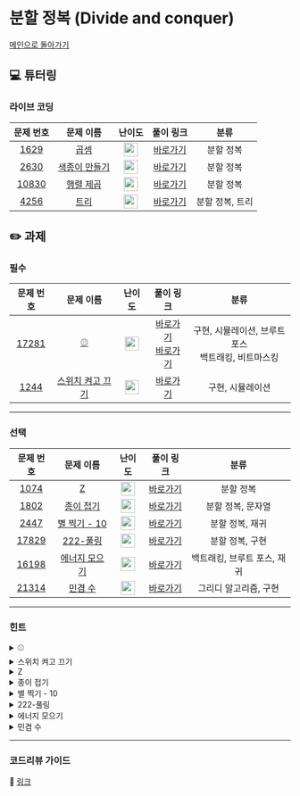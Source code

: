 # 분할 정복 (Divide and conquer) 

[메인으로 돌아가기](https://github.com/Altu-Bitu/Notice)

## 💻 튜터링

### 라이브 코딩

|문제 번호|문제 이름|난이도|풀이 링크|분류|
| :-----: | :-----: | :-----: | :-----: | :-----: |
|<a href="https://www.acmicpc.net/problem/1629" target="_blank">1629</a>|<a href="https://www.acmicpc.net/problem/1629" target="_blank">곱셈</a>|<img height="25px" width="25px" src="https://static.solved.ac/tier_small/10.svg"/>|[바로가기](https://github.com/Altu-Bitu/Notice/blob/main/10%EC%9B%94%2005%EC%9D%BC%20-%20%EB%B6%84%ED%95%A0%20%EC%A0%95%EB%B3%B5/%EB%9D%BC%EC%9D%B4%EB%B8%8C%20%EC%BD%94%EB%94%A9/1629.cpp)|분할 정복|
|<a href="https://www.acmicpc.net/problem/2630" target="_blank">2630</a>|<a href="https://www.acmicpc.net/problem/2630" target="_blank">색종이 만들기</a>|<img height="25px" width="25px" src="https://static.solved.ac/tier_small/8.svg"/>|[바로가기](https://github.com/Altu-Bitu/Notice/blob/main/10%EC%9B%94%2005%EC%9D%BC%20-%20%EB%B6%84%ED%95%A0%20%EC%A0%95%EB%B3%B5/%EB%9D%BC%EC%9D%B4%EB%B8%8C%20%EC%BD%94%EB%94%A9/2630.cpp)|분할 정복|
|<a href="https://www.acmicpc.net/problem/10830" target="_blank">10830</a>|<a href="https://www.acmicpc.net/problem/10830" target="_blank">행렬 제곱</a>|<img height="25px" width="25px" src="https://static.solved.ac/tier_small/12.svg"/>|[바로가기](https://github.com/Altu-Bitu/Notice/blob/main/10%EC%9B%94%2005%EC%9D%BC%20-%20%EB%B6%84%ED%95%A0%20%EC%A0%95%EB%B3%B5/%EB%9D%BC%EC%9D%B4%EB%B8%8C%20%EC%BD%94%EB%94%A9/10830.cpp)|분할 정복|
|<a href="https://www.acmicpc.net/problem/4256" target="_blank">4256</a>|<a href="https://www.acmicpc.net/problem/4256" target="_blank">트리</a>|<img height="25px" width="25px" src="https://static.solved.ac/tier_small/12.svg"/>|[바로가기](https://github.com/Altu-Bitu/Notice/blob/main/10%EC%9B%94%2005%EC%9D%BC%20-%20%EB%B6%84%ED%95%A0%20%EC%A0%95%EB%B3%B5/%EB%9D%BC%EC%9D%B4%EB%B8%8C%20%EC%BD%94%EB%94%A9/4256.cpp)|분할 정복, 트리|


## ✏️ 과제

### 필수

|문제 번호|문제 이름|난이도|풀이 링크|분류|
| :-----: | :-----: | :-----: | :-----: | :-----: |
|<a href="https://www.acmicpc.net/problem/17281" target="_blank">17281</a>|<a href="https://www.acmicpc.net/problem/17281" target="_blank">⚾</a>|<img height="25px" width="25px" src="https://static.solved.ac/tier_small/12.svg"/>|[바로가기](https://github.com/Altu-Bitu/Notice/blob/main/10%EC%9B%94%2005%EC%9D%BC%20-%20%EB%B6%84%ED%95%A0%20%EC%A0%95%EB%B3%B5/%EA%B3%BC%EC%A0%9C/17281_1.cpp)</br>[바로가기](https://github.com/Altu-Bitu/Notice/blob/main/10%EC%9B%94%2005%EC%9D%BC%20-%20%EB%B6%84%ED%95%A0%20%EC%A0%95%EB%B3%B5/%EA%B3%BC%EC%A0%9C/17281_2.cpp)|구현, 시뮬레이션, 브루트포스</br>백트래킹, 비트마스킹|
|<a href="https://www.acmicpc.net/problem/1244" target="_blank">1244</a>|<a href="https://www.acmicpc.net/problem/1244" target="_blank">스위치 켜고 끄기</a>|<img height="25px" width="25px" src="https://static.solved.ac/tier_small/7.svg"/>|[바로가기](https://github.com/Altu-Bitu/Notice/blob/main/10%EC%9B%94%2005%EC%9D%BC%20-%20%EB%B6%84%ED%95%A0%20%EC%A0%95%EB%B3%B5/%EA%B3%BC%EC%A0%9C/1244.cpp)|구현, 시뮬레이션|


---

### 선택

|문제 번호|문제 이름|난이도|풀이 링크|분류|
| :-----: | :-----: | :-----: | :-----: | :-----: |
|<a href="https://www.acmicpc.net/problem/1074" target="_blank">1074</a>|<a href="https://www.acmicpc.net/problem/1074" target="_blank">Z</a>|<img height="25px" width="25px" src="https://static.solved.ac/tier_small/10.svg"/>|[바로가기](https://github.com/Altu-Bitu/Notice/blob/main/10%EC%9B%94%2005%EC%9D%BC%20-%20%EB%B6%84%ED%95%A0%20%EC%A0%95%EB%B3%B5/%EA%B3%BC%EC%A0%9C/1074.cpp)|분할 정복|
|<a href="https://www.acmicpc.net/problem/1802" target="_blank">1802</a>|<a href="https://www.acmicpc.net/problem/1802" target="_blank">종이 접기</a>|<img height="25px" width="25px" src="https://static.solved.ac/tier_small/9.svg"/>|[바로가기](https://github.com/Altu-Bitu/Notice/blob/main/10%EC%9B%94%2005%EC%9D%BC%20-%20%EB%B6%84%ED%95%A0%20%EC%A0%95%EB%B3%B5/%EA%B3%BC%EC%A0%9C/1802.cpp)|분할 정복, 문자열|
|<a href="https://www.acmicpc.net/problem/2447" target="_blank">2447</a>|<a href="https://www.acmicpc.net/problem/2447" target="_blank">별 찍기 - 10</a>|<img height="25px" width="25px" src="https://static.solved.ac/tier_small/10.svg"/>|[바로가기](https://github.com/Altu-Bitu/Notice/blob/main/10%EC%9B%94%2005%EC%9D%BC%20-%20%EB%B6%84%ED%95%A0%20%EC%A0%95%EB%B3%B5/%EA%B3%BC%EC%A0%9C/2447.cpp)|분할 정복, 재귀|
|<a href="https://www.acmicpc.net/problem/17829" target="_blank">17829</a>|<a href="https://www.acmicpc.net/problem/17829" target="_blank">222-풀링</a>|<img height="25px" width="25px" src="https://static.solved.ac/tier_small/9.svg"/>|[바로가기](https://github.com/Altu-Bitu/Notice/blob/main/10%EC%9B%94%2005%EC%9D%BC%20-%20%EB%B6%84%ED%95%A0%20%EC%A0%95%EB%B3%B5/%EA%B3%BC%EC%A0%9C/17829.cpp)|분할 정복, 구현|
|<a href="https://www.acmicpc.net/problem/16198" target="_blank">16198</a>|<a href="https://www.acmicpc.net/problem/16198" target="_blank">에너지 모으기</a>|<img height="25px" width="25px" src="https://static.solved.ac/tier_small/10.svg"/>|[바로가기](https://github.com/Altu-Bitu/Notice/blob/main/10%EC%9B%94%2005%EC%9D%BC%20-%20%EB%B6%84%ED%95%A0%20%EC%A0%95%EB%B3%B5/%EA%B3%BC%EC%A0%9C/16198.cpp)|백트래킹, 브루트 포스, 재귀|
|<a href="https://www.acmicpc.net/problem/21314" target="_blank">21314</a>|<a href="https://www.acmicpc.net/problem/21314" target="_blank">민겸 수</a>|<img height="25px" width="25px" src="https://static.solved.ac/tier_small/9.svg"/>|[바로가기](https://github.com/Altu-Bitu/Notice/blob/main/10%EC%9B%94%2005%EC%9D%BC%20-%20%EB%B6%84%ED%95%A0%20%EC%A0%95%EB%B3%B5/%EA%B3%BC%EC%A0%9C/21314.cpp)|그리디 알고리즘, 구현|


---

### 힌트

<details>
<summary>⚾</summary>
<div markdown="1">
&nbsp;&nbsp;&nbsp;&nbsp;입력이 그렇게 크지 않네요! 모든 경우의 수를 다 해보면 될 것 같아요. 야구를 잘 모른다면 문제에 설명이 잘 되어있으니 다시 한 번 읽어볼까요?
</div>
</details>

<details>
<summary>스위치 켜고 끄기</summary>
<div markdown="1">
&nbsp;&nbsp;&nbsp;&nbsp;문제에서 원하는 대로 구현하면 될 것 같아요. 단, 출력을 어떻게 해야 하는지 다시 한 번 살펴볼까요?
</div>
</details>

<details>
<summary>Z</summary>
<div markdown="1">
&nbsp;&nbsp;&nbsp;&nbsp;Divide한 함수의 호출 순서가 중요해보여요. (r, c)보다 먼저 탐색된 칸의 수를 알면 (r, c)의 값을 알 수 있지 않을까요?
</div>
</details>

<details>
<summary>종이 접기</summary>
<div markdown="1">
&nbsp;&nbsp;&nbsp;&nbsp;종이를 반으로 접네요. '^-^^---^-'처럼 요철이 있는 막대기를 접어본다고 생각해볼까요? 요철끼리 부딪히지 않으려면 어떻게 배치되어야 하나요?
</div>
</details>

<details>
<summary>별 찍기 - 10</summary>
<div markdown="1">
&nbsp;&nbsp;&nbsp;&nbsp;비어있는 부분에 집중해볼까요?
</div>
</details>

<details>
<summary>222-풀링</summary>
<div markdown="1">
&nbsp;&nbsp;&nbsp;&nbsp;각 부분에서 두번째로 큰 수들을 모아보면 어떨까요?
</div>
</details>

<details>
<summary>에너지 모으기</summary>
<div markdown="1">
&nbsp;&nbsp;&nbsp;&nbsp;가능한 모든 경우의 수를 구해볼까요? 이때, 사용한 에너지는 지우면서 탐색해야 할 것 같아요.
</div>
</details>

<details>
<summary>민겸 수</summary>
<div markdown="1">
&nbsp;&nbsp;&nbsp;&nbsp;먼저 어떤 경우에 최댓값과 최솟값이 되는지 생각해볼까요? 직관적으로 느껴지는 그게 바로 답일 거예요.
</div>
</details>

---

### 코드리뷰 가이드

🔗 [링크](https://educated-treatment-631.notion.site/1005-4d8939d549ab4d0f972f7235c91b46d1)
